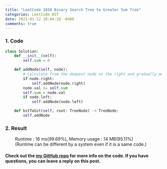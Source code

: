 ```yaml
---
title: "LeetCode 1038 Binary Search Tree to Greater Sum Tree"
categories: LeetCode BST
date: 2021-01-12 18:04:28 -0400
comments: true
---
```


### 1. Code
```python
class Solution:
    def __init__(self):
        self.sum = 0

    def addNode(self, node):
        # Calculate from the deepest node on the right and gradually move to the lower left node.
        if node.right:
            self.addNode(node.right)
        node.val += self.sum
        self.sum = node.val
        if node.left:
            self.addNode(node.left)

    def bstToGst(self, root: TreeNode) -> TreeNode:
        self.addNode
```

### 2. Result
&nbsp;&nbsp;&nbsp;&nbsp;&nbsp;&nbsp;&nbsp;&nbsp;Runtime : 16 ms(99.69%), Memory usage : 14 MB(95.11%)  
&nbsp;&nbsp;&nbsp;&nbsp;&nbsp;&nbsp;&nbsp;&nbsp;(Runtime can be different by a system even if it is a same code.)

#### Check out the [my GitHub repo][hyuk-gh] for more info on the code. If you have questions, you can leave a reply on this post.
[hyuk-gh]: https://github.com/dlgur1994/StudyAlgorithms

